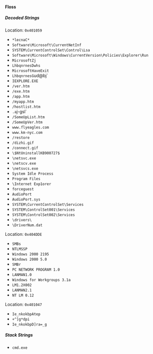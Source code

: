 #### Floss

##### Decoded Strings

Location: `0x401059`

- `*lecnaC*`
- `Software\Microsoft\CurrentNetInf`
- `SYSTEM\CurrentControlSet\Control\Lsa`
- `Software\Microsoft\Windows\CurrentVersion\Policies\Explorer\Run`
- `MicrosoftZj`
- `LhbqnrnesDwhs`
- `MicrosoftHaveExit`
- `LhbqnrnesG`ud@bj`
- `IEXPLORE.EXE`
- `/ver.htm`
- `/exe.htm`
- `/app.htm`
- `/myapp.htm`
- `/hostlist.htm`
- `.a`j-gsl`
- `/SomeUpList.htm`
- `/SomeUpVer.htm`
- `www.flyeagles.com`
- `www.km-nyc.com`
- `/restore`
- `/dizhi.gif`
- `/connect.gif`
- `\$NtUninstallKB900727$`
- `\netsvc.exe`
- `\netscv.exe`
- `\netsvcs.exe`
- `System Idle Process`
- `Program Files`
- `\Internet Exp1orer`
- `forceguest`
- `AudioPort`
- `AudioPort.sys`
- `SYSTEM\CurrentControlSet\Services`
- `SYSTEM\ControlSet001\Services`
- `SYSTEM\ControlSet002\Services`
- `\drivers\`
- `\DriverNum.dat`

Location: `0x404DDE`

- `SMBs`
- `NTLMSSP`
- `Windows 2000 2195`
- `Windows 2000 5.0`
- `SMBr`
- `PC NETWORK PROGRAM 1.0`
- `LANMAN1.0`
- `Windows for Workgroups 3.1a`
- `LM1.2X002`
- `LANMAN2.1`
- `NT LM 0.12`

Location: `0x401047`

- `Ie_nkokbpAtep`
- `+^]g*dpi`
- `Ie_nkokbpD]ra=_g`

##### Stack Strings

- `cmd.exe`
